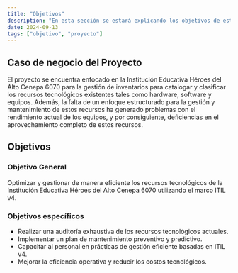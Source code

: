 ```yaml
---
title: "Objetivos"
description: "En esta sección se estará explicando los objetivos de este proyecto"
date: 2024-09-13
tags: ["objetivo", "proyecto"]
---
```


## Caso de negocio del Proyecto 
El proyecto se encuentra enfocado en la Institución Educativa Héroes del Alto Cenepa 6070 para la gestión de inventarios para catalogar y clasificar los recursos tecnológicos existentes tales como hardware, software y equipos. Además, la falta de un enfoque estructurado para la gestión y mantenimiento de estos recursos ha generado problemas con el rendimiento actual de los equipos, y por consiguiente, deficiencias en el aprovechamiento completo de estos recursos.

## Objetivos

### Objetivo General

Optimizar y gestionar de manera eficiente los recursos tecnológicos de la Institución Educativa Héroes del Alto Cenepa 6070 utilizando el marco ITIL v4.

### Objetivos específicos

- Realizar una auditoría exhaustiva de los recursos tecnológicos actuales.
- Implementar un plan de mantenimiento preventivo y predictivo.
- Capacitar al personal en prácticas de gestión eficiente basadas en ITIL v4.
- Mejorar la eficiencia operativa y reducir los costos tecnológicos.
